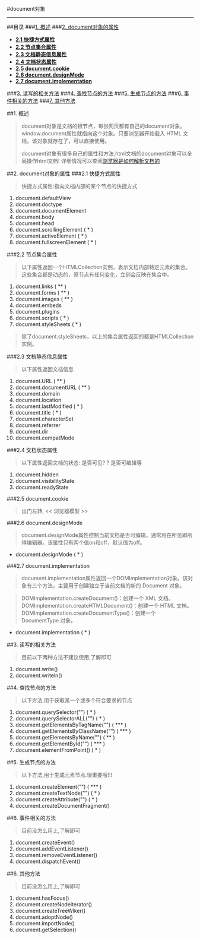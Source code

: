 #document对象
***
##目录
###[1. 概述](#概述)
###[2. document对象的属性](#document对象的属性)
  *   **[2.1 快捷方式属性](#快捷方式属性)**
  *   **[2.2 节点集合属性](#节点集合属性)**
  *   **[2.3 文档静态信息属性](#文档静态信息属性)**
  *   **[2.4 文档状态属性](#文档状态属性)**
  *   **[2.5 document.cookie](#document.cookie)**
  *   **[2.6 document.designMode](#document.designMode)**
  *   **[2.7 document.implementation](#document.implementation)**

###[3. 读写的相关方法](#读写的相关方法)
###[4. 查找节点的方法](#查找节点的方法)
###[5. 生成节点的方法](#生成节点的方法)
###[6. 事件相关的方法](#事件相关的方法)
###[7. 其他方法](#其他方法)

##<a id="概述">1. 概述</a>
>document对象是文档的根节点，每张网页都有自己的document对象。window.document属性就指向这个对象。只要浏览器开始载入 HTML 文档，该对象就存在了，可以直接使用。
>
>document对象有很多自己的属性和方法,html文档的document对象可以全局操作html文档!
>详细情况可以查阅[浏览器是如何解析文档的](https://blog.csdn.net/dangnian/article/details/50876241)


##<a id="document对象的属性">2. document对象的属性</a>
###<a id="快捷方式属性">2.1 快捷方式属性</a>
>快捷方式属性:指向文档内部的某个节点的快捷方式

1. document.defaultView
2. document.doctype
3. document.documentElement
4. document.body
5. document.head
6. document.scrollingElement ( * )
7. document.activeElement ( * )
8. document.fullscreenElement ( * ) 

###<a id="节点集合属性">2.2 节点集合属性</a>
>以下属性返回一个HTMLCollection实例，表示文档内部特定元素的集合。这些集合都是动态的，原节点有任何变化，立刻会反映在集合中。

1. document.links ( ** )
2. document.forms ( ** )
3. document.images ( ** )
4. document.embeds
5. document.plugins
6. document.scripts ( * )
7. document.styleSheets ( * )

>除了document.styleSheets，以上的集合属性返回的都是HTMLCollection实例。

###<a id="文档静态信息属性">2.3 文档静态信息属性</a>
>以下属性返回文档信息  

1. document.URL ( ** ) 
2. document.documentURL ( ** )
3. document.domain
4. document.location
5. document.lastModified ( * )
6. document.title ( * )
7. document.characterSet 
8. document.referrer
9. document.dir
10. document.compatMode

###<a id="文档状态属性">2.4 文档状态属性</a>
>以下属性返回文档的状态: 是否可见? ? 是否可编辑等

1. document.hidden
2. document.visibilityState
3. document.readyState

###<a id="document.cookie">2.5 document.cookie</a>
>出门左转, << 浏览器模型 >>

###<a id="document.designMode">2.6 document.designMode</a>
>document.designMode属性控制当前文档是否可编辑，通常用在所见即所得编辑器。该属性只有两个值on和off，默认值为off。

* document.designMode ( * )

###<a id="document.implementation">2.7 document.implementation</a>
>document.implementation属性返回一个DOMImplementation对象。该对象有三个方法，主要用于创建独立于当前文档的新的 Document 对象。

>DOMImplementation.createDocument()：创建一个 XML 文档。
DOMImplementation.createHTMLDocument()：创建一个 HTML 文档。
DOMImplementation.createDocumentType()：创建一个 DocumentType 对象。

* document.implementation ( * )

##<a id="读写的相关方法">3. 读写的相关方法</a>
>目前以下两种方法不建议使用,了解即可

1. document.write()
2. document.writeln()

##<a id="查找节点的方法">4. 查找节点的方法</a>
>以下方法,用于获取某一个或多个符合要求的节点

1. document.querySelector("") ( * )
2. document.querySelectorALL("")  ( * )
3. document.getElementsByTagName("") ( *** )
4. document.getElementsByClassName("") ( *** )
5. document.getElementsByName("") ( ** )
6. document.getElementById("") ( *** )
7. document.elementFromPoint() ( * )

##<a id="生成节点的方法">5. 生成节点的方法</a>
>以下方法,用于生成元素节点.很重要哦!!!

1. document.createElement("") ( *** )
2. document.createTextNode("") ( * )
3. document.createAttribute("") ( * )
4. document.createDocumentFragment()

##<a id="事件相关的方法">6. 事件相关的方法</a>
>目前没怎么用上,了解即可

1. document.createEvent()
2. document.addEventListener()
3. document.removeEventListener()
4. document.dispatchEvent()

##<a id="其他方法">6. 其他方法</a>

>目前没怎么用上,了解即可

1. document.hasFocus()
2. document.createNodelterator()
3. document.createTreeWlker()
4. document.adoptNode()
5. document.importNode()
6. document.getSelection()






